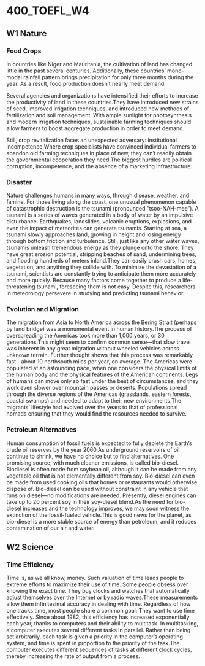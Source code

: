 

# 400_TOEFL_W4

## W1 Nature

### Food Crops

In countries like Niger and Mauritania, the cultivation of land has changed little in the past several centuries. Additionally, these countries’ mono-modal rainfall pattern brings precipitation for only three months during the year. As a result, food production doesn’t nearly meet demand.

Several agencies and organizations have intensified their efforts to increase the productivity of land in these countries.They have introduced new strains of seed, improved irrigation techniques, and introduced new methods of fertilization and soil management. With ample sunlight for photosynthesis and modern irrigation techniques, sustainable farming techniques should allow farmers to boost aggregate production in order to meet demand.

Still, crop revitalization faces an unexpected adversary: institutional incompetence.Where crop specialists have convinced individual farmers to abandon old farming techniques in place of new, they can’t readily obtain the governmental cooperation they need.The biggest hurdles are political corruption, incompetence, and the absence of a marketing infrastructure.

### Disaster

Nature challenges humans in many ways, through disease, weather, and famine. For those living along the coast, one unusual phenomenon capable of catastrophic destruction is the tsunami (pronounced “tsoo-NAH-mee”). A tsunami is a series of waves generated in a body of water by an impulsive disturbance. Earthquakes, landslides, volcanic eruptions, explosions, and even the impact of meteorites can generate tsunamis. Starting at sea, a tsunami slowly approaches land, growing in height and losing energy through bottom friction and turbulence. Still, just like any other water waves, tsunamis unleash tremendous energy as they plunge onto the shore. They have great erosion potential, stripping beaches of sand, undermining trees, and flooding hundreds of meters inland.They can easily crush cars, homes, vegetation, and anything they collide with. To minimize the devastation of a tsunami, scientists are constantly trying to anticipate them more accurately and more quickly. Because many factors come together to produce a life-threatening   tsunami, foreseeing them is not easy. Despite this, researchers in meteorology persevere in studying and predicting tsunami behavior.

### Evolution and Migration

The migration from Asia to North America across the Bering Strait (perhaps by land bridge) was a monumental event in human history.The process of overspreading the Americas took more than 1,000 years, or 30 generations.This might seem to confirm common sense—that slow travel was inherent in any great migration without wheeled vehicles across unknown terrain. Further thought shows that this process was remarkably fast—about 10 northsouth miles per year, on average. The Americas were populated at an astounding pace, when one considers the physical limits of the human body and the physical features of the American continents. Legs of humans can move only so fast under the best of circumstances, and they work even slower over mountain passes or deserts. Populations spread through the diverse regions of the Americas (grasslands, eastern forests, coastal swamps) and needed to adapt to their new environments.The migrants’ lifestyle had evolved over the years to that of professional nomads ensuring that they would find the resources needed to survive.

### Petroleum Alternatives

Human consumption of fossil fuels is expected to fully deplete the Earth’s crude oil reserves by the year 2060.As underground reservoirs of oil continue to shrink, we have no choice but to find alternatives. One promising source, with much cleaner emissions, is called bio-diesel. Biodiesel is often made from soybean oil, although it can be made from any vegetable oil that is not elementally different from soy. Bio-diesel can even be made from used cooking oils that homes or restaurants would otherwise dispose of. Bio-diesel can be used without constraint in any vehicle that runs on diesel—no modifications are needed. Presently, diesel engines can take up to 20 percent soy in their soy-diesel blend.As the need for bio-diesel increases and the technology improves, we may soon witness the extinction of the fossil-fueled vehicle.This is good news for the planet, as bio-diesel is a more stable source of energy than petroleum, and it reduces contamination of our air and water.

## W2 Science

### Time Efficiency

Time is, as we all know, money. Such valuation of time leads people to extreme efforts to maximize their use of time. Some people obsess over knowing the exact time. They buy clocks and watches that automatically adjust themselves over the Internet or by radio waves.These measurements allow them infinitesimal accuracy in dealing with time. Regardless of how one tracks time, most people share a common goal: They want to use time effectively. Since about 1982, this efficiency has increased exponentially each year, thanks to computers and their ability to multitask. In multitasking, a computer executes several different tasks in parallel. Rather than being set arbitrarily, each task is given a priority in the computer’s operating system, and time is spent in proportion to the priority of the task.The computer executes different sequences of tasks at different clock cycles, thereby increasing the rate of output from a process.
